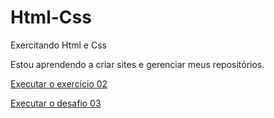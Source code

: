 # Html-Css
Exercitando Html e Css

Estou aprendendo a criar sites e gerenciar meus repositórios.

<a href="https://martalessa.github.io/Html-Css/exercises/ex002/index.html" target='_blank'> Executar o exercício 02 </a>

<a href="https://martalessa.github.io/Html-Css/desafios/desafio03/index.html" target='_blank'> Executar o desafio 03 </a>